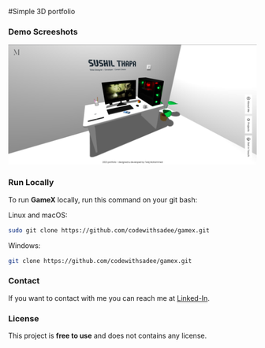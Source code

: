 #Simple 3D portfolio

### Demo Screeshots

![3D portfolio Desktop Demo](https://github.com/t-med1/simple-3D-portfolio/blob/main/demo.png "Desktop Demo")


### Run Locally

To run **GameX** locally, run this command on your git bash:

Linux and macOS:

```bash
sudo git clone https://github.com/codewithsadee/gamex.git
```

Windows:

```bash
git clone https://github.com/codewithsadee/gamex.git
```

### Contact

If you want to contact with me you can reach me at [Linked-In](https://www.linkedin.com/in/mohammed-telaj-420488264/).

### License

This project is **free to use** and does not contains any license.
